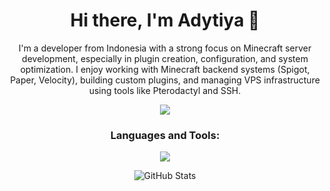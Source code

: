 <h1 align="center">Hi there, I'm Adytiya 👋</h1>

<p align="center">
  I'm a developer from Indonesia with a strong focus on Minecraft server development, especially in plugin creation, configuration, and system optimization.
  I enjoy working with Minecraft backend systems (Spigot, Paper, Velocity), building custom plugins, and managing VPS infrastructure using tools like Pterodactyl and SSH.
</p>

<p align="center">
<img src="https://i.pinimg.com/originals/48/01/bc/4801bc9432e17d50141c691e6b2d7d07.gif"/>
</p>

<h3 align="center">Languages and Tools:</h3>

<p align="center">
  <a href="https://skillicons.dev">
    <img src="https://skillicons.dev/icons?i=java,php,py,cpp,js,react,docker,linux,windows,gcp,mysql,git,github,bash,cloudflare,vscode,idea,clion" />
  </a>
</p>

<p align="center">
  <img src="https://github-readme-stats.vercel.app/api?username=AzmiiD&show_icons=true&theme=radical" alt="GitHub Stats" />
</p>
